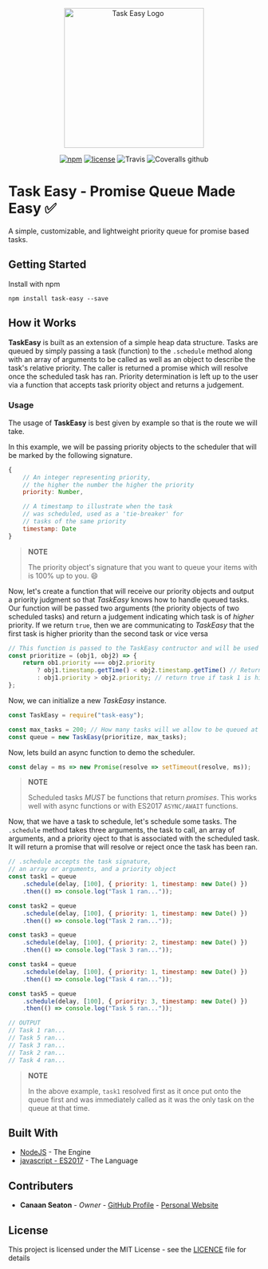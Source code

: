 <p align="center"><img width="280" src="https://i.imgur.com/VwF0DyE.png" alt="Task Easy Logo"></p>

<div align="center">
  <p><a href="https://www.npmjs.com/package/task-easy"><img src="https://img.shields.io/npm/v/task-easy.svg?style=flat-square" alt="npm" /></a>
  <a href="https://github.com/cmseaton42/task-easy/blob/master/LICENSE"><img src="https://img.shields.io/github/license/cmseaton42/task-easy.svg?style=flat-square" alt="license" /></a>
  <img src="https://img.shields.io/travis/cmseaton42/task-easy.svg?style=flat-square" alt="Travis" />
  <img src="https://img.shields.io/coveralls/github/cmseaton42/task-easy.svg?style=flat-square" alt="Coveralls github" />
</p>
</div>

# Task Easy - Promise Queue Made Easy ✅

A simple, customizable, and lightweight priority queue for promise based tasks.

## Getting Started

Install with npm

```
npm install task-easy --save
```

## How it Works

**TaskEasy** is built as an extension of a simple heap data structure. Tasks are queued by simply passing a task (function) to the `.schedule` method along with an array of arguments to be called as well as an object to describe the task's relative priority. The caller is returned a promise which will resolve once the scheduled task has ran. Priority determination is left up to the user via a function that accepts task priority object and returns a judgement.

### Usage

The usage of **TaskEasy** is best given by example so that is the route we will take.

In this example, we will be passing priority objects to the scheduler that will be marked by the following signature.

```js
{
    // An integer representing priority,
    // the higher the number the higher the priority
    priority: Number,

    // A timestamp to illustrate when the task
    // was scheduled, used as a 'tie-breaker' for
    // tasks of the same priority
    timestamp: Date
}
```

> **NOTE**
>
> The priority object's signature that you want to queue your items with is 100% up to you. 😄

Now, let's create a function that will receive our priority objects and output a priority judgment so that _TaskEasy_ knows how to handle queued tasks. Our function will be passed two arguments (the priority objects of two scheduled tasks) and return a judgement indicating which task is of _higher_ priority. If we return `true`, then we are communicating to _TaskEasy_ that the first task is higher priority than the second task or vice versa

```js
// This function is passed to the TaskEasy contructor and will be used internally to determine tasks order.
const prioritize = (obj1, obj2) => {
    return ob1.priority === obj2.priority
        ? obj1.timestamp.getTime() < obj2.timestamp.getTime() // Return true if task 1 is older than task 2
        : obj1.priority > obj2.priority; // return true if task 1 is higher priority than task 2
};
```

Now, we can initialize a new _TaskEasy_ instance.

```js
const TaskEasy = require("task-easy");

const max_tasks = 200; // How many tasks will we allow to be queued at a time (defaults to 100)
const queue = new TaskEasy(prioritize, max_tasks);
```

Now, lets build an async function to demo the scheduler.

```js
const delay = ms => new Promise(resolve => setTimeout(resolve, ms));
```

> **NOTE**
>
> Scheduled tasks _MUST_ be functions that return _promises_. This works well with async functions or with ES2017 `ASYNC/AWAIT` functions.

Now, that we have a task to schedule, let's schedule some tasks. The `.schedule` method takes three arguments, the task to call, an array of arguments, and a priority oject to that is associated with the scheduled task. It will return a promise that will resolve or reject once the task has been ran.

```js
// .schedule accepts the task signature,
// an array or arguments, and a priority object
const task1 = queue
    .schedule(delay, [100], { priority: 1, timestamp: new Date() })
    .then(() => console.log("Task 1 ran..."));

const task2 = queue
    .schedule(delay, [100], { priority: 1, timestamp: new Date() })
    .then(() => console.log("Task 2 ran..."));

const task3 = queue
    .schedule(delay, [100], { priority: 2, timestamp: new Date() })
    .then(() => console.log("Task 3 ran..."));

const task4 = queue
    .schedule(delay, [100], { priority: 1, timestamp: new Date() })
    .then(() => console.log("Task 4 ran..."));

const task5 = queue
    .schedule(delay, [100], { priority: 3, timestamp: new Date() })
    .then(() => console.log("Task 5 ran..."));

// OUTPUT
// Task 1 ran...
// Task 5 ran...
// Task 3 ran...
// Task 2 ran...
// Task 4 ran...
```

> **NOTE**
>
> In the above example, `task1` resolved first as it once put onto the queue first and was immediately called as it was the only task on the queue at that time.

## Built With

*   [NodeJS](https://nodejs.org/en/) - The Engine
*   [javascript - ES2017](https://www.ecma-international.org/publications/files/ECMA-ST/Ecma-262.pdf) - The Language

## Contributers

*   **Canaan Seaton** - _Owner_ - [GitHub Profile](https://github.com/cmseaton42) - [Personal Website](http://www.canaanseaton.com/)

## License

This project is licensed under the MIT License - see the [LICENCE](https://github.com/cmseaton42/task-easy/blob/master/LICENSE) file for details

